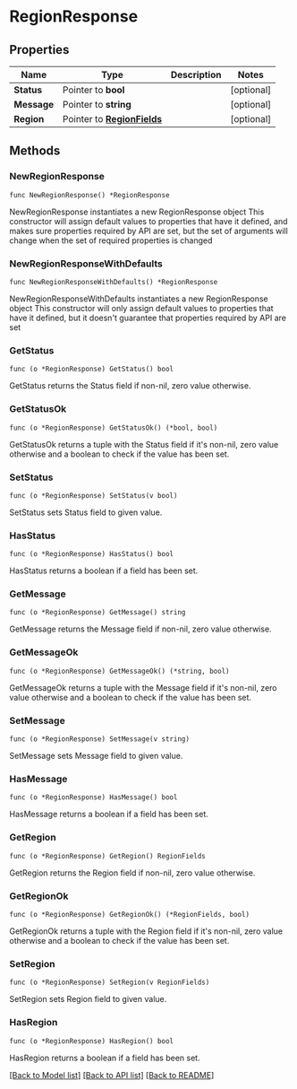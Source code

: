 # RegionResponse

## Properties

Name | Type | Description | Notes
------------ | ------------- | ------------- | -------------
**Status** | Pointer to **bool** |  | [optional] 
**Message** | Pointer to **string** |  | [optional] 
**Region** | Pointer to [**RegionFields**](RegionFields.md) |  | [optional] 

## Methods

### NewRegionResponse

`func NewRegionResponse() *RegionResponse`

NewRegionResponse instantiates a new RegionResponse object
This constructor will assign default values to properties that have it defined,
and makes sure properties required by API are set, but the set of arguments
will change when the set of required properties is changed

### NewRegionResponseWithDefaults

`func NewRegionResponseWithDefaults() *RegionResponse`

NewRegionResponseWithDefaults instantiates a new RegionResponse object
This constructor will only assign default values to properties that have it defined,
but it doesn't guarantee that properties required by API are set

### GetStatus

`func (o *RegionResponse) GetStatus() bool`

GetStatus returns the Status field if non-nil, zero value otherwise.

### GetStatusOk

`func (o *RegionResponse) GetStatusOk() (*bool, bool)`

GetStatusOk returns a tuple with the Status field if it's non-nil, zero value otherwise
and a boolean to check if the value has been set.

### SetStatus

`func (o *RegionResponse) SetStatus(v bool)`

SetStatus sets Status field to given value.

### HasStatus

`func (o *RegionResponse) HasStatus() bool`

HasStatus returns a boolean if a field has been set.

### GetMessage

`func (o *RegionResponse) GetMessage() string`

GetMessage returns the Message field if non-nil, zero value otherwise.

### GetMessageOk

`func (o *RegionResponse) GetMessageOk() (*string, bool)`

GetMessageOk returns a tuple with the Message field if it's non-nil, zero value otherwise
and a boolean to check if the value has been set.

### SetMessage

`func (o *RegionResponse) SetMessage(v string)`

SetMessage sets Message field to given value.

### HasMessage

`func (o *RegionResponse) HasMessage() bool`

HasMessage returns a boolean if a field has been set.

### GetRegion

`func (o *RegionResponse) GetRegion() RegionFields`

GetRegion returns the Region field if non-nil, zero value otherwise.

### GetRegionOk

`func (o *RegionResponse) GetRegionOk() (*RegionFields, bool)`

GetRegionOk returns a tuple with the Region field if it's non-nil, zero value otherwise
and a boolean to check if the value has been set.

### SetRegion

`func (o *RegionResponse) SetRegion(v RegionFields)`

SetRegion sets Region field to given value.

### HasRegion

`func (o *RegionResponse) HasRegion() bool`

HasRegion returns a boolean if a field has been set.


[[Back to Model list]](../README.md#documentation-for-models) [[Back to API list]](../README.md#documentation-for-api-endpoints) [[Back to README]](../README.md)


